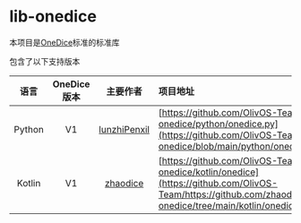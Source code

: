 # lib-onedice

本项目是[OneDice](https://github.com/OlivOS-Team/onedice)标准的标准库

包含了以下支持版本

语言 | OneDice 版本 | 主要作者 | 项目地址
:-: | :-: | :-: | :--
Python | V1 | [lunzhiPenxil](https://github.com/lunzhiPenxil) | [https://github.com/OlivOS-Team/lib-onedice/python/onedice.py](https://github.com/OlivOS-Team/lib-onedice/blob/main/python/onedice.py)
Kotlin | V1 | [zhaodice](https://github.com/zhaodice) | [https://github.com/OlivOS-Team/lib-onedice/kotlin/onedice](https://github.com/OlivOS-Team/https://github.com/zhaodice/lib-onedice/tree/main/kotlin/onedice)
